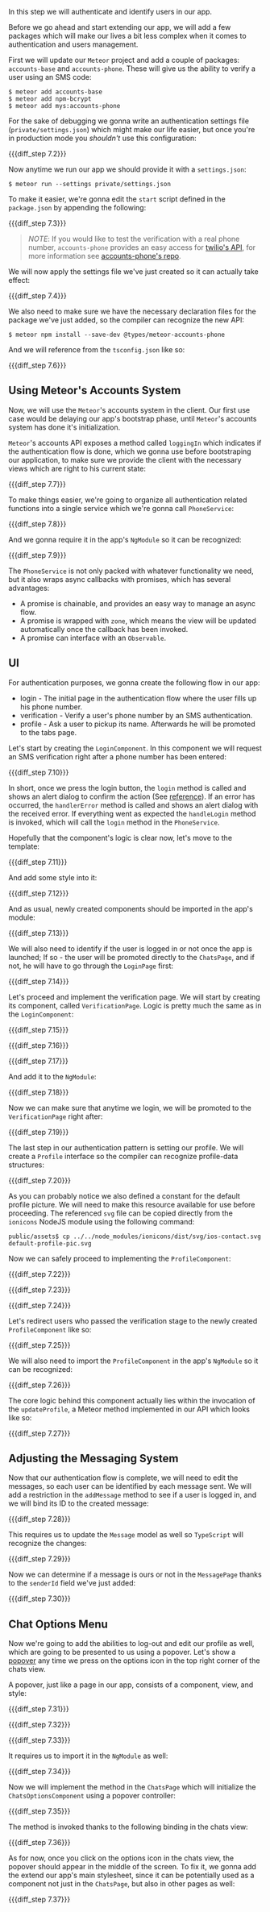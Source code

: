 In this step we will authenticate and identify users in our app.

Before we go ahead and start extending our app, we will add a few packages which will make our lives a bit less complex when it comes to authentication and users management.

First we will update our `Meteor` project and add a couple of packages: `accounts-base` and `accounts-phone`. These will give us the ability to verify a user using an SMS code:

    $ meteor add accounts-base
    $ meteor add npm-bcrypt
    $ meteor add mys:accounts-phone

For the sake of debugging we gonna write an authentication settings file (`private/settings.json`) which might make our life easier, but once you're in production mode you *shouldn't* use this configuration:

{{{diff_step 7.2}}}

Now anytime we run our app we should provide it with a `settings.json`:

    $ meteor run --settings private/settings.json

To make it easier, we're gonna edit the `start` script defined in the `package.json` by appending the following:

{{{diff_step 7.3}}}

> *NOTE*: If you would like to test the verification with a real phone number, `accounts-phone` provides an easy access for [twilio's API](https://www.twilio.com/), for more information see [accounts-phone's repo](https://github.com/okland/accounts-phone).

We will now apply the settings file we've just created so it can actually take effect:

{{{diff_step 7.4}}}

We also need to make sure we have the necessary declaration files for the package we've just added, so the compiler can recognize the new API:

    $ meteor npm install --save-dev @types/meteor-accounts-phone

And we will reference from the `tsconfig.json` like so:

{{{diff_step 7.6}}}

## Using Meteor's Accounts System

Now, we will use the `Meteor`'s accounts system in the client. Our first use case would be delaying our app's bootstrap phase, until `Meteor`'s accounts system has done it's initialization.

`Meteor`'s accounts API exposes a method called `loggingIn` which indicates if the authentication flow is done, which we gonna use before bootstraping our application, to make sure we provide the client with the necessary views which are right to his current state:

{{{diff_step 7.7}}}

To make things easier, we're going to organize all authentication related functions into a single service which we're gonna call `PhoneService`:

{{{diff_step 7.8}}}

And we gonna require it in the app's `NgModule` so it can be recognized:

{{{diff_step 7.9}}}

The `PhoneService` is not only packed with whatever functionality we need, but it also wraps async callbacks with promises, which has several advantages:

- A promise is chainable, and provides an easy way to manage an async flow.
- A promise is wrapped with `zone`, which means the view will be updated automatically once the callback has been invoked.
- A promise can interface with an `Observable`.

## UI

For authentication purposes, we gonna create the following flow in our app:

- login - The initial page in the authentication flow where the user fills up his phone number.
- verification - Verify a user's phone number by an SMS authentication.
- profile - Ask a user to pickup its name. Afterwards he will be promoted to the tabs page.

Let's start by creating the `LoginComponent`. In this component we will request an SMS verification right after a phone number has been entered:

{{{diff_step 7.10}}}

In short, once we press the login button, the `login` method is called and shows an alert dialog to confirm the action (See [reference](http://ionicframework.com/docs/v2/components/#alert)). If an error has occurred, the `handlerError` method is called and shows an alert dialog with the received error. If everything went as expected the `handleLogin` method is invoked, which will call the `login` method in the `PhoneService`.

Hopefully that the component's logic is clear now, let's move to the template:

{{{diff_step 7.11}}}

And add some style into it:

{{{diff_step 7.12}}}

And as usual, newly created components should be imported in the app's module:

{{{diff_step 7.13}}}

We will also need to identify if the user is logged in or not once the app is launched; If so - the user will be promoted directly to the `ChatsPage`, and if not, he will have to go through the `LoginPage` first:

{{{diff_step 7.14}}}

Let's proceed and implement the verification page. We will start by creating its component, called `VerificationPage`. Logic is pretty much the same as in the `LoginComponent`:

{{{diff_step 7.15}}}

{{{diff_step 7.16}}}

{{{diff_step 7.17}}}

And add it to the `NgModule`:

{{{diff_step 7.18}}}

Now we can make sure that anytime we login, we will be promoted to the `VerificationPage` right after:

{{{diff_step 7.19}}}

The last step in our authentication pattern is setting our profile. We will create a `Profile` interface so the compiler can recognize profile-data structures:

{{{diff_step 7.20}}}

As you can probably notice we also defined a constant for the default profile picture. We will need to make this resource available for use before proceeding. The referenced `svg` file can be copied directly from the `ionicons` NodeJS module using the following command:

    public/assets$ cp ../../node_modules/ionicons/dist/svg/ios-contact.svg default-profile-pic.svg

Now we can safely proceed to implementing the `ProfileComponent`:

{{{diff_step 7.22}}}

{{{diff_step 7.23}}}

{{{diff_step 7.24}}}

Let's redirect users who passed the verification stage to the newly created `ProfileComponent` like so:

{{{diff_step 7.25}}}

We will also need to import the `ProfileComponent` in the app's `NgModule` so it can be recognized:

{{{diff_step 7.26}}}

The core logic behind this component actually lies within the invocation of the `updateProfile`, a Meteor method implemented in our API which looks like so:

{{{diff_step 7.27}}}

## Adjusting the Messaging System

Now that our authentication flow is complete, we will need to edit the messages, so each user can be identified by each message sent. We will add a restriction in the `addMessage` method to see if a user is logged in, and we will bind its ID to the created message:

{{{diff_step 7.28}}}

This requires us to update the `Message` model as well so `TypeScript` will recognize the changes:

{{{diff_step 7.29}}}

Now we can determine if a message is ours or not in the `MessagePage` thanks to the `senderId` field we've just added:

{{{diff_step 7.30}}}

## Chat Options Menu

Now we're going to add the abilities to log-out and edit our profile as well, which are going to be presented to us using a popover. Let's show a [popover](http://ionicframework.com/docs/v2/components/#popovers) any time we press on the options icon in the top right corner of the chats view.

A popover, just like a page in our app, consists of a component, view, and style:

{{{diff_step 7.31}}}

{{{diff_step 7.32}}}

{{{diff_step 7.33}}}

It requires us to import it in the `NgModule` as well:

{{{diff_step 7.34}}}

Now we will implement the method in the `ChatsPage` which will initialize the `ChatsOptionsComponent` using a popover controller:

{{{diff_step 7.35}}}

The method is invoked thanks to the following binding in the chats view:

{{{diff_step 7.36}}}

As for now, once you click on the options icon in the chats view, the popover should appear in the middle of the screen. To fix it, we gonna add the extend our app's main stylesheet, since it can be potentially used as a component not just in the `ChatsPage`, but also in other pages as well:

{{{diff_step 7.37}}}

